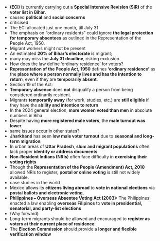 - **(ECI)** is currently carrying out a **Special Intensive Revision (SIR)** of the **voter list in** **Bihar**.
- caused **political** and **social concerns**
- criticised
- The ECI allocated just one month, till July 31
- The emphasis on “ordinary residents” could ignore **the legal protection for temporary absentees** as outlined in the Representation of the People Act, 1950.
- Migrant workers might not be present
- An estimated **20% of Bihar’s electorate** is migrant;
- many may miss the **July 31 deadline**, risking exclusion.
- How does the law define ‘ordinary residence’ for voters?
- **Representation of the People Act, 1950** defines **‘ordinary residence’** as the **place where a person normally lives and has the intention to return**, even if they are **temporarily absent**.
- Section 19 of the Act:
- **Temporary absence** does **not** disqualify a person from being considered ordinarily resident.
- Migrants **temporarily away** (for work, studies, etc.) are **still eligible** if they have the **ability and intention to return**
- In the 2024 general election, **more women voted than men** in absolute numbers in Biha
- Despite having **more registered male voters**, the **male turnout was lower**
- same issues occur in other states?
- **Jharkhand** has seen **low male voter turnout** due to **seasonal and long-term migration**
- In urban areas of **Uttar Pradesh**, **slum and migrant populations** often lack proper **identity or address documents**
- **Non-Resident Indians (NRIs)** often face difficulty in **exercising their voting rights**
- Though the **Representation of the People (Amendment) Act, 2010** allowed NRIs to register, **postal or online voting** is still not widely available.
- case studies in the world
- Mexico allows its **citizens living abroad** to **vote in national elections** via **postal ballots and electronic voting**.
- **Philippines – Overseas Absentee Voting Act (2003):** The Philippines enacted a law enabling **overseas Filipinos** to **vote in presidential, senatorial, and party-list elections**
- (Way forward)
- Long-term migrants should be allowed and encouraged to **register as voters at their current place of residence**.
- The **Election Commission** should provide a **longer and flexible verification window**
